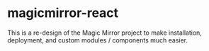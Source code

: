 # magicmirror-react
This is a re-design of the Magic Mirror project to make installation, deployment, and custom modules / components much easier.
